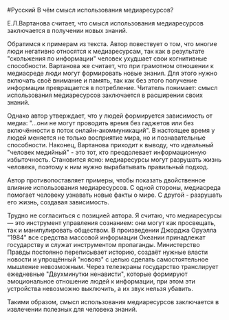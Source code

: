 #Русский 
В чём смысл использования медиаресурсов? 

Е.Л.Вартанова считает, что смысл использования медиаресурсов заключается в получении новых знаний. 

Обратимся к примерам из текста. Автор повествует о том, что многие люди негативно относятся к медиаресурсам, так как в результате "скольжения по информации" человек ухудшает свои когнитивные способности. Вартанова же считает, что при грамотном отношении к медиасреде люди могут формировать новые знания. Для этого нужно включать своё внимание и память, так как без этого получение информации превращается в потребление. Читатель понимает: смысл использования медиаресурсов заключается в расширении своих знаний. 

Однако автор утверждает, что у людей формируется зависимость от медиа: "...они не могут проводить время без гаджетов или без включённости в поток онлайн-акоммуникаций". В настоящее время у людей меняется не только восприятие мира, но и познавательные способности. Наконец, Вартанова приходит к выводу, что идеальный "человек медийный" - это тот, кто преодолевает информационную избыточность. Становится ясно: медиаресурсы могут разрушать жизнь человека, поэтому к ним нужно вырабатывать правильный подход. 

Автор противопоставляет примеры, чтобы показать двойственное влияние использования медиаресурсов. С одной стороны, медиасреда помогает человеку узнавать новые факты о мире. С другой - разрушать его жизнь, создавая зависимость. 

Трудно не согласиться с позицией автора. Я считаю, что медиаресурсы — это инструмент управления сознанием: они могут как просвещать, так и манипулировать обществом. В произведении Джорджа Оруэлла "1984" все средства массовой информации Океании принадлежат государству и служат инструментом пропаганды. Министерство Правды постоянно переписывает историю, создаёт нужные власти новости и упрощённый "новояз" с целью сделать самостоятельное мышление невозможным. Через телеэкраны государство транслирует ежедневные "Двухминутки ненависти", которые формируют эмоциональное отношение людей к информации, при этом эти устройства невозможно выключить, а их звук нельзя убавить. 

Такими образом, смысл использования медиаресурсов заключается в извлечении полезных для человека знаний. 